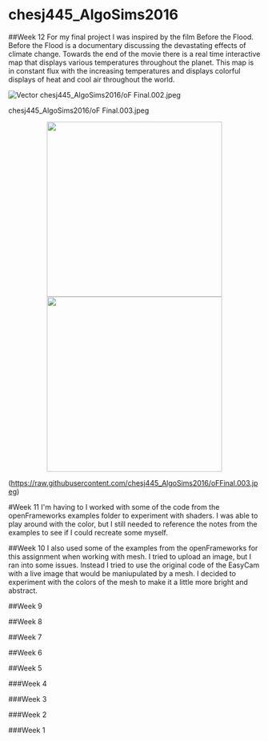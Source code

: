 # chesj445_AlgoSims2016

##Week 12 
For my final project I was inspired by the film Before the Flood. Before the Flood is a documentary discussing the devastating effects of climate change. Towards the end of the movie there is a real time interactive map that displays various temperatures throughout the planet. This map is in constant flux with the increasing temperatures and displays colorful displays of heat and cool air throughout the world. 


![Vector](https://upload.wikimedia.org/wikipedia/commons/5/57/Magnet0873.png)
chesj445_AlgoSims2016/oF Final.002.jpeg

chesj445_AlgoSims2016/oF Final.003.jpeg


<p align="center">
  <img src="chesj445_AlgoSims2016/oF Final.002.jpeg" width="350"/>
  <img src="your_relative_path_here_number_2_large_name" width="350"/>
</p>

(https://raw.githubusercontent.com/chesj445_AlgoSims2016/oFFinal.003.jpeg)





#Week 11
I'm having to I worked with some of the code from the openFrameworks examples folder to experiment with shaders. I was able to play around with the color, but I still needed to reference the notes from the examples to see if I could recreate some myself. 

##Week 10 
I also used some of the examples from the openFrameworks for this assignment when working with mesh. I tried to upload an image, but I ran into some issues. Instead I tried to use the original code of the EasyCam with a live image that would be maniupulated by a mesh. I decided to experiment with the colors of the mesh to make it a little more bright and abstract. 

##Week 9

##Week 8

##Week 7

##Week 6

##Week 5

###Week 4

###Week 3

###Week 2


###Week 1







